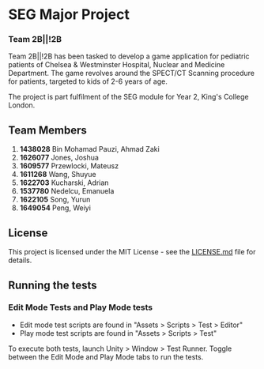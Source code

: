 # SEG Major Project

### Team 2B||!2B

Team 2B||!2B has been tasked to develop a game application for pediatric
patients of Chelsea & Westminster Hospital, Nuclear and Medicine
Department. The game revolves around the SPECT/CT Scanning procedure for
patients, targeted to kids of 2-6 years of age.

The project is part fulfilment of the SEG module for Year 2, King's College
London.

## Team Members

1.  **1438028**  Bin Mohamad Pauzi, Ahmad Zaki
2.  **1626077**  Jones, Joshua
3.  **1609577**  Przewlocki, Mateusz
4.  **1611268**  Wang, Shuyue
5.  **1622703**  Kucharski, Adrian
6.  **1537780**  Nedelcu, Emanuela
7.  **1622105**  Song, Yurun
8.  **1649054**  Peng, Weiyi

## License

This project is licensed under the MIT License - see the [LICENSE.md](LICENSE.md) file for details.

## Running the tests

### Edit Mode Tests and Play Mode tests
- Edit mode test scripts are found in "Assets > Scripts > Test > Editor"
- Play mode test scripts are found in "Assets > Scripts > Test"

To execute both tests, launch Unity > Window > Test Runner. Toggle between
the Edit Mode and Play Mode tabs to run the tests.
